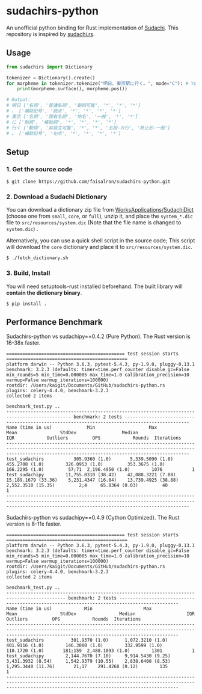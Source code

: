 # sudachirs-python

An unofficial python binding for Rust implementation of [Sudachi](https://github.com/WorksApplications/Sudachi).
This repository is inspired by [sudachi.rs](https://github.com/sorami/sudachi.rs).

## Usage

```python
from sudachirs import Dictionary

tokenizer = Dictionary().create()
for morpheme in tokenizer.tokenize("明日、東京駅に行く。", mode="C"): # You can use mode A, B, or C just like sudachi does
    print(morpheme.surface(), morpheme.pos())

# Output:
# 明日 ['名詞', '普通名詞', '副詞可能', '*', '*', '*']
# 、 ['補助記号', '読点', '*', '*', '*', '*']
# 東京 ['名詞', '固有名詞', '地名', '一般', '*', '*']
# に ['助詞', '格助詞', '*', '*', '*', '*']
# 行く ['動詞', '非自立可能', '*', '*', '五段-カ行', '終止形-一般']
# 。 ['補助記号', '句点', '*', '*', '*', '*']

```

## Setup

### 1. Get the source code

```
$ git clone https://github.com/faisalron/sudachirs-python.git
```

### 2. Download a Sudachi Dictionary

You can download a dictionary zip file from [WorksApplications/SudachiDict](https://github.com/WorksApplications/SudachiDict) (choose one from `small`, `core`, or `full`), unzip it, and place the `system_*.dic` file to `src/resources/system.dic` (Note that the file name is changed to `system.dic`) .

Alternatively, you can use a quick shell script in the source code; This script will download the `core` dictionary and place it to `src/resources/system.dic`.

```
$ ./fetch_dictionary.sh
```

### 3. Build, Install

You will need setuptools-rust installed beforehand.
The built library will **contain the dictionary binary**.

```
$ pip install .
```

## Performance Benchmark

Sudachirs-python vs sudachipy==0.4.2 (Pure Python).
The Rust version is 16-38x faster.

```
============================================ test session starts =============================================
platform darwin -- Python 3.6.3, pytest-5.4.3, py-1.9.0, pluggy-0.13.1
benchmark: 3.2.3 (defaults: timer=time.perf_counter disable_gc=False min_rounds=5 min_time=0.000005 max_time=1.0 calibration_precision=10 warmup=False warmup_iterations=100000)
rootdir: /Users/kaigit/Documents/GitHub/sudachirs-python.rs
plugins: celery-4.4.0, benchmark-3.2.3
collected 2 items                                                                                            

benchmark_test.py ..
---------------------------------------------------------------------------------------------- benchmark: 2 tests ----------------------------------------------------------------------------------------------
Name (time in us)             Min                    Max                   Mean                StdDev                 Median                   IQR            Outliers         OPS            Rounds  Iterations
----------------------------------------------------------------------------------------------------------------------------------------------------------------------------------------------------------------
test_sudachirs           305.9360 (1.0)       5,339.5090 (1.0)         455.2708 (1.0)        326.0953 (1.0)         353.3675 (1.0)        166.2295 (1.0)         57;71  2,196.4950 (1.0)        1076           1
test_sudachipy        11,755.0310 (38.42)    42,088.3221 (7.88)     15,189.1679 (33.36)    5,231.4347 (16.04)    13,739.4925 (38.88)    2,552.3510 (15.35)         2;4     65.8364 (0.03)         40           1
----------------------------------------------------------------------------------------------------------------------------------------------------------------------------------------------------------------
```

Sudachirs-python vs sudachipy==0.4.9 (Cython Optimized).
The Rust version is 8-11x faster.

```
============================================ test session starts =============================================
platform darwin -- Python 3.6.3, pytest-5.4.3, py-1.9.0, pluggy-0.13.1
benchmark: 3.2.3 (defaults: timer=time.perf_counter disable_gc=False min_rounds=5 min_time=0.000005 max_time=1.0 calibration_precision=10 warmup=False warmup_iterations=100000)
rootdir: /Users/kaigit/Documents/GitHub/sudachirs-python.rs
plugins: celery-4.4.0, benchmark-3.2.3
collected 2 items                                                                                            

benchmark_test.py ..
-------------------------------------------------------------------------------------------- benchmark: 2 tests --------------------------------------------------------------------------------------------
Name (time in us)            Min                   Max                  Mean                StdDev                Median                   IQR            Outliers         OPS            Rounds  Iterations
------------------------------------------------------------------------------------------------------------------------------------------------------------------------------------------------------------
test_sudachirs          301.9370 (1.0)      1,072.3210 (1.0)        401.9116 (1.0)        146.3000 (1.0)        332.9599 (1.0)        110.1720 (1.0)       181;159  2,488.1093 (1.0)        1301           1
test_sudachipy        2,144.7670 (7.10)     9,914.5430 (9.25)     3,431.3932 (8.54)     1,542.9379 (10.55)    2,838.6400 (8.53)     1,295.3440 (11.76)       21;17    291.4268 (0.12)        135           1
------------------------------------------------------------------------------------------------------------------------------------------------------------------------------------------------------------
```
